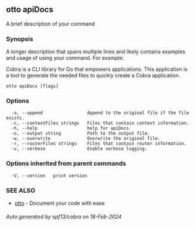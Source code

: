 ## otto apiDocs

A brief description of your command

### Synopsis

A longer description that spans multiple lines and likely contains examples
and usage of using your command. For example:

Cobra is a CLI library for Go that empowers applications.
This application is a tool to generate the needed files
to quickly create a Cobra application.

```
otto apiDocs [flags]
```

### Options

```
  -a, --append                 Append to the original file if the file exists.
  -c, --contextFiles strings   Files that contain context information.
  -h, --help                   help for apiDocs
  -o, --output string          Path to the output file.
  -w, --overwrite              Overwrite the original file.
  -r, --routerFiles strings    Files that contain router information.
  -v, --verbose                Enable verbose logging.
```

### Options inherited from parent commands

```
  -V, --version   print version
```

### SEE ALSO

* [otto](otto.md)	 - Document your code with ease

###### Auto generated by spf13/cobra on 18-Feb-2024

